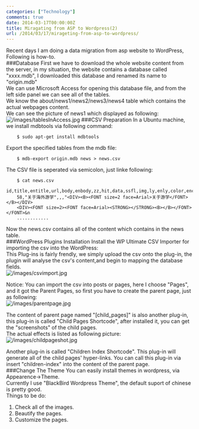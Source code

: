 ```yaml
---
categories: ["Technology"]
comments: true
date: 2014-03-17T00:00:00Z
title: Miragating from ASP to Wordpress(2)
url: /2014/03/17/mirageting-from-asp-to-wordpress/
---
```


Recent days I am doing a data migration from asp website to WordPress, Following is how-to. <br />
###Database
First we have to download the whole website content from the server, in my situation, the website contains a database called "xxxx.mdb", I downloaded this database and renamed its name to "origin.mdb"<br />
We can use Microsoft Access for opening this database file, and from the left side panel we can see all of the tables. <br />
We know the about/news1/news2/news3/news4 table which contains the actual webpages content. <br />
We can see the picture of news1 which displayed as following: <br />
![/images/tablesInAccess.jpg](/images/tablesInAccess.jpg)
###CSV Preparation
In a Ubuntu machine, we install mdbtools via following command:<br />

```
	$ sudo apt-get install mdbtools

```
Export the specified tables from the mdb file: <br />

```
	$ mdb-export origin.mdb news > news.csv

```
The CSV file is seperated via semicolon, just linke following:<br />

```
	$ cat news.csv
	id,title,entitle,url,body,enbody,zz,hit,data,ssfl,img,ly,enly,color,encolor,tuijian,px_id,pass,kin
	58,"关于海外游学",,,"<DIV><B><FONT size=2 face=Arial>关于游学</FONT></B></DIV>
	<DIV><FONT size=2><FONT face=Arial><STRONG></STRONG><B></B></FONT></FONT>&n
	............

```
Now the news.csv contains all of the content which contains in the news table. <br />
###WordPress Plugins Installation
Install the WP Ultimate CSV Importer for importing the csv into the WordPress:<br />
This Plug-ins is fairly frendly, we simply upload the csv onto the plug-in, the plugin will analyse the csv's content,and begin to mapping the database fields. <br />
![/images/csvimport.jpg](/images/csvimport.jpg)

Notice: You can import the csv into posts or pages, here I choose "Pages", and it got the Parent Pages, so first you have to create the parent page, just as following:<br /> 
![/images/parentpage.jpg](/images/parentpage.jpg)

The content of parent page named "[child_pages]" is also another plug-in, this plug-in is called "Child Pages Shortcode", after installed it, you can get the "screenshots" of the child pages.<br />
The actual effects is listed as following picture: <br />
![/images/childpageshot.jpg](/images/childpageshot.jpg)

Another plug-in is called "Children Index Shortcode". This plug-in will generate all of the child pages' hyper-links. You can call this plug-in via insert "children-index" into the content of the parent page. <br />
###Change The Theme
You can easily install themes in wordpress, via Appearence->Theme. <br />
Currently I use "BlackBird Wordpress Theme", the default suport of chinese is pretty good. <br />
Things to be do:<br />
1. Check all of the images. <br />
2. Beautify the pages. <br />
3. Customize the pages. <br />
